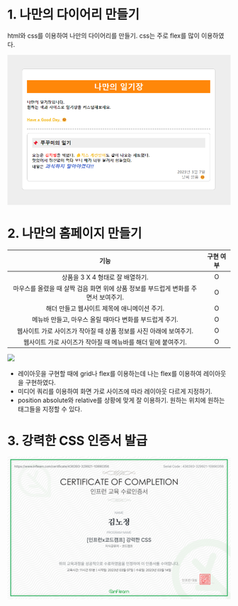 # 1. 나만의 다이어리 만들기

html와 css를 이용하여 나만의 다이어리를 만들기. css는 주로 flex를 많이 이용하였다.

![](./%EB%82%98%EB%A7%8C%EC%9D%98%20%EB%8B%A4%EC%9D%B4%EC%96%B4%EB%A6%AC.png)

# 2. 나만의 홈페이지 만들기

|                                        기능                                         | 구현 여부 |
| :---------------------------------------------------------------------------------: | :-------: |
|                          상품을 3 X 4 형태로 잘 배열하기.                           |     O     |
| 마우스를 올렸을 때 살짝 검음 화면 위에 상품 정보를 부드럽게 변화를 주면서 보여주기. |     O     |
|                    해더 만들고 웹사이트 제목에 애니메이션 주기.                     |     O     |
|               메뉴바 만들고, 마우스 올릴 때마다 변화를 부드럽게 주기.               |     O     |
|         웹사이트 가로 사이즈가 작아질 때 상품 정보를 사진 아래에 보여주기.          |     O     |
|            웹사이트 가로 사이즈가 작아질 때 메뉴바를 해더 밑에 붙여주기.            |     O     |

![](./%EC%9C%A0%ED%8A%9C%EB%B8%8C__%ED%86%A0%EC%9D%B4%ED%94%8C%EC%A0%9D__%ED%99%88%ED%8E%98%EC%9D%B4%EC%A7%80.gif)

- 레이아웃을 구현할 때에 grid나 flex를 이용하는데 나는 flex를 이용하여 레이아웃을 구현하였다.
- 미디어 쿼리를 이용하여 화면 가로 사이즈에 따라 레이아웃 다르게 지정하기.
- position absolute와 relative를 상황에 맞게 잘 이용하기. 원하는 위치에 원하는 태그들을 지정할 수 있다.

# 3. 강력한 CSS 인증서 발급

![](./css.png)
